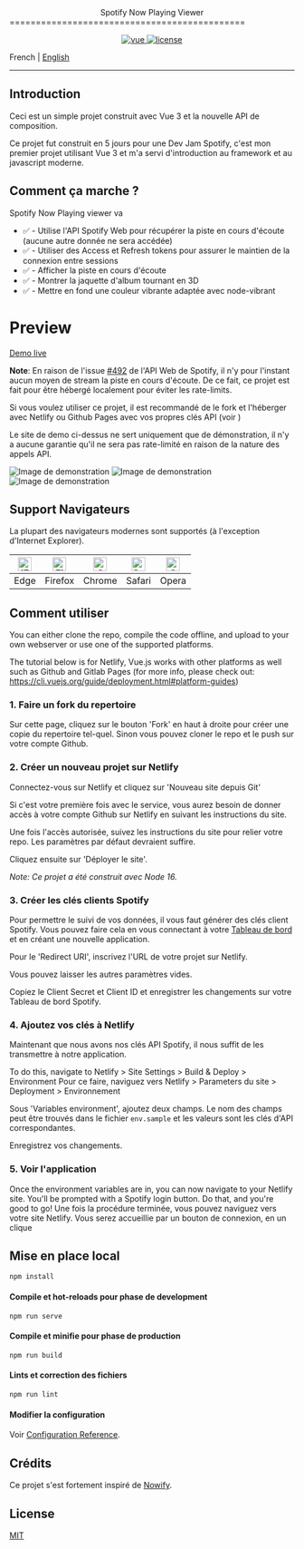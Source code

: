 <center> Spotify Now Playing Viewer </center>
=============================================

<p align="center">
  <a href="https://github.com/vuejs/vue">
    <img src="https://img.shields.io/badge/Vue-3.0.0-success" alt="vue">
  </a>
  <a href="https://github.com/PanJiaChen/vue-element-admin/blob/master/LICENSE">
    <img src="https://img.shields.io/github/license/mashape/apistatus.svg" alt="license">
  </a>
</p>

French | [English](./README.md)

---

## Introduction

Ceci est un simple projet construit avec Vue 3 et la nouvelle API de composition.

Ce projet fut construit en 5 jours pour une Dev Jam Spotify, c'est mon premier projet 
utilisant Vue 3 et m'a servi d'introduction au framework et au javascript moderne.

## Comment ça marche ?

Spotify Now Playing viewer va 

- ✅ - Utilise l'API Spotify Web pour récupérer la piste en cours d'écoute (aucune autre donnée ne sera accédée)
- ✅ - Utiliser des Access et Refresh tokens pour assurer le maintien de la connexion entre sessions
- ✅ - Afficher la piste en cours d'écoute
- ✅ - Montrer la jaquette d'album tournant en 3D
- ✅ - Mettre en fond une couleur vibrante adaptée avec node-vibrant

# Preview

[Demo live](https://inkapable.github.io/spotify-viewer)

**Note**: En raison de l'issue [#492](https://github.com/spotify/web-api/issues/492) de l'API Web de Spotify, il n'y pour l'instant
aucun moyen de stream la piste en cours d'écoute. De ce fait, ce projet est fait pour être hébergé localement pour éviter les rate-limits.

Si vous voulez utiliser ce projet, il est recommandé de le fork et l'héberger avec Netlify ou Github Pages avec vos propres clés API (voir )

Le site de demo ci-dessus ne sert uniquement que de démonstration, il n'y a aucune garantie qu'il ne sera pas rate-limité
en raison de la nature des appels API.

![Image de demonstration](https://i.imgur.com/KDhOG9A.png)
![Image de demonstration](https://i.imgur.com/6L7oT0Z.png)
![Image de demonstration](https://i.imgur.com/YR1PjsD.png)

## Support Navigateurs

La plupart des navigateurs modernes sont supportés (à l'exception d'Internet Explorer).

| [<img src="https://raw.githubusercontent.com/alrra/browser-logos/master/src/edge/edge_48x48.png" alt="IE / Edge" width="24px" height="24px" />](https://godban.github.io/browsers-support-badges/) | [<img src="https://raw.githubusercontent.com/alrra/browser-logos/master/src/firefox/firefox_48x48.png" alt="Firefox" width="24px" height="24px" />](https://godban.github.io/browsers-support-badges/) | [<img src="https://raw.githubusercontent.com/alrra/browser-logos/master/src/chrome/chrome_48x48.png" alt="Chrome" width="24px" height="24px" />](https://godban.github.io/browsers-support-badges/) | [<img src="https://raw.githubusercontent.com/alrra/browser-logos/master/src/safari/safari_48x48.png" alt="Safari" width="24px" height="24px" />](https://godban.github.io/browsers-support-badges/) | [<img src="https://raw.githubusercontent.com/alrra/browser-logos/master/src/opera/opera_48x48.png" alt="Opera" width="24px" height="24px" />](https://godban.github.io/browsers-support-badges/) |
|----------------------------------------------------------------------------------------------------------------------------------------------------------------------------------------------------|--------------------------------------------------------------------------------------------------------------------------------------------------------------------------------------------------------|-----------------------------------------------------------------------------------------------------------------------------------------------------------------------------------------------------|-----------------------------------------------------------------------------------------------------------------------------------------------------------------------------------------------------|--------------------------------------------------------------------------------------------------------------------------------------------------------------------------------------------------|
| Edge                                                                                                                                                                                               | Firefox                                                                                                                                                                                                | Chrome                                                                                                                                                                                              | Safari                                                                                                                                                                                              | Opera                                                                                                                                                                                            |

## Comment utiliser

You can either clone the repo, compile the code offline, and upload to your own webserver or use one of 
the supported platforms.

The tutorial below is for Netlify, Vue.js works with other platforms as well such as Github and Gitlab Pages
(for more info, please check out: https://cli.vuejs.org/guide/deployment.html#platform-guides)

### 1. Faire un fork du repertoire

Sur cette page, cliquez sur le bouton 'Fork' en haut à droite pour créer une copie du repertoire tel-quel. Sinon vous pouvez cloner le repo et le push sur votre compte Github.

### 2. Créer un nouveau projet sur Netlify

Connectez-vous sur Netlify et cliquez sur 'Nouveau site depuis Git'

Si c'est votre première fois avec le service, vous aurez besoin de donner accès à votre compte Github sur Netlify en suivant les instructions du site.

Une fois l'accès autorisée, suivez les instructions du site pour relier votre repo. Les paramètres par défaut devraient suffire.

Cliquez ensuite sur 'Déployer le site'.

_Note: Ce projet a été construit avec Node 16._

### 3. Créer les clés clients Spotify

Pour permettre le suivi de vos données, il vous faut générer des clés client Spotify. Vous pouvez faire cela en vous connectant à votre [Tableau de bord](https://developer.spotify.com/dashboard/applications) et en créant une nouvelle application.

Pour le 'Redirect URI', inscrivez l'URL de votre projet sur Netlify.

Vous pouvez laisser les autres paramètres vides.

Copiez le Client Secret et Client ID et enregistrer les changements sur votre Tableau de bord Spotify.

### 4. Ajoutez vos clés à Netlify

Maintenant que nous avons nos clés API Spotify, il nous suffit de les transmettre à notre application.

To do this, navigate to Netlify > Site Settings > Build & Deploy > Environment
Pour ce faire, naviguez vers Netlify > Parameters du site > Deployment > Environnement

Sous 'Variables environment', ajoutez deux champs. Le nom des champs peut être trouvés dans le fichier `env.sample` et les valeurs sont les clés d'API correspondantes.

Enregistrez vos changements.

### 5. Voir l'application

Once the environment variables are in, you can now navigate to your Netlify site. You'll be prompted with a Spotify login button. Do that, and you're good to go!
Une fois la procédure terminée, vous pouvez naviguez vers votre site Netlify. Vous serez accueillie par un bouton de connexion, en un clique               

## Mise en place local
```
npm install
```

#### Compile et hot-reloads pour phase de development
```
npm run serve
```

#### Compile et minifie pour phase de production
```
npm run build
```

#### Lints et correction des fichiers
```
npm run lint
```

#### Modifier la configuration
Voir [Configuration Reference](https://cli.vuejs.org/config/).

## Crédits

Ce projet s'est fortement inspiré de [Nowify](https://github.com/jonashcroft/Nowify).

## License

[MIT](https://github.com/Inkapable/spotify-viewer/blob/master/LICENSE)
